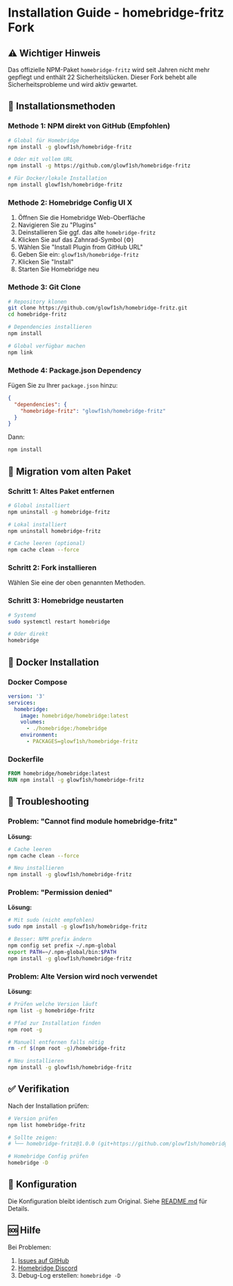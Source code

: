 # Installation Guide - homebridge-fritz Fork

## ⚠️ Wichtiger Hinweis

Das offizielle NPM-Paket `homebridge-fritz` wird seit Jahren nicht mehr gepflegt und enthält 22 Sicherheitslücken. Dieser Fork behebt alle Sicherheitsprobleme und wird aktiv gewartet.

## 🚀 Installationsmethoden

### Methode 1: NPM direkt von GitHub (Empfohlen)

```bash
# Global für Homebridge
npm install -g glowf1sh/homebridge-fritz

# Oder mit vollem URL
npm install -g https://github.com/glowf1sh/homebridge-fritz

# Für Docker/lokale Installation
npm install glowf1sh/homebridge-fritz
```

### Methode 2: Homebridge Config UI X

1. Öffnen Sie die Homebridge Web-Oberfläche
2. Navigieren Sie zu "Plugins"
3. Deinstallieren Sie ggf. das alte `homebridge-fritz`
4. Klicken Sie auf das Zahnrad-Symbol (⚙️)
5. Wählen Sie "Install Plugin from GitHub URL"
6. Geben Sie ein: `glowf1sh/homebridge-fritz`
7. Klicken Sie "Install"
8. Starten Sie Homebridge neu

### Methode 3: Git Clone

```bash
# Repository klonen
git clone https://github.com/glowf1sh/homebridge-fritz.git
cd homebridge-fritz

# Dependencies installieren
npm install

# Global verfügbar machen
npm link
```

### Methode 4: Package.json Dependency

Fügen Sie zu Ihrer `package.json` hinzu:

```json
{
  "dependencies": {
    "homebridge-fritz": "glowf1sh/homebridge-fritz"
  }
}
```

Dann:
```bash
npm install
```

## 🔄 Migration vom alten Paket

### Schritt 1: Altes Paket entfernen

```bash
# Global installiert
npm uninstall -g homebridge-fritz

# Lokal installiert
npm uninstall homebridge-fritz

# Cache leeren (optional)
npm cache clean --force
```

### Schritt 2: Fork installieren

Wählen Sie eine der oben genannten Methoden.

### Schritt 3: Homebridge neustarten

```bash
# Systemd
sudo systemctl restart homebridge

# Oder direkt
homebridge
```

## 🐳 Docker Installation

### Docker Compose

```yaml
version: '3'
services:
  homebridge:
    image: homebridge/homebridge:latest
    volumes:
      - ./homebridge:/homebridge
    environment:
      - PACKAGES=glowf1sh/homebridge-fritz
```

### Dockerfile

```dockerfile
FROM homebridge/homebridge:latest
RUN npm install -g glowf1sh/homebridge-fritz
```

## 🔧 Troubleshooting

### Problem: "Cannot find module homebridge-fritz"

**Lösung:**
```bash
# Cache leeren
npm cache clean --force

# Neu installieren
npm install -g glowf1sh/homebridge-fritz
```

### Problem: "Permission denied"

**Lösung:**
```bash
# Mit sudo (nicht empfohlen)
sudo npm install -g glowf1sh/homebridge-fritz

# Besser: NPM prefix ändern
npm config set prefix ~/.npm-global
export PATH=~/.npm-global/bin:$PATH
npm install -g glowf1sh/homebridge-fritz
```

### Problem: Alte Version wird noch verwendet

**Lösung:**
```bash
# Prüfen welche Version läuft
npm list -g homebridge-fritz

# Pfad zur Installation finden
npm root -g

# Manuell entfernen falls nötig
rm -rf $(npm root -g)/homebridge-fritz

# Neu installieren
npm install -g glowf1sh/homebridge-fritz
```

## ✅ Verifikation

Nach der Installation prüfen:

```bash
# Version prüfen
npm list homebridge-fritz

# Sollte zeigen:
# └── homebridge-fritz@1.0.0 (git+https://github.com/glowf1sh/homebridge-fritz.git)

# Homebridge Config prüfen
homebridge -D
```

## 📝 Konfiguration

Die Konfiguration bleibt identisch zum Original. Siehe [README.md](README.md#configuration) für Details.

## 🆘 Hilfe

Bei Problemen:
1. [Issues auf GitHub](https://github.com/glowf1sh/homebridge-fritz/issues)
2. [Homebridge Discord](https://discord.gg/homebridge)
3. Debug-Log erstellen: `homebridge -D`